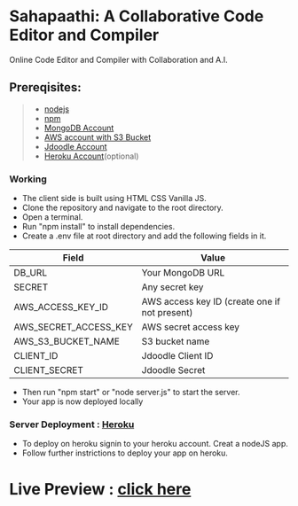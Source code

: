 # Sahapaathi: A Collaborative Code Editor and Compiler
Online Code Editor and Compiler with Collaboration and A.I.
## **Prereqisites:** ##
> * [nodejs](https://www.nodejs.org)
> * [npm](https://www.npmjs.com)
> * [MongoDB Account](https://www.mongodb.com)
> * [AWS account with S3 Bucket](https://aws.amazon.com)
> * [Jdoodle Account](https://www.jdoodle.com)
> * [Heroku Account](https://www.heroku.com)(optional)

### Working
* The client side is built using HTML CSS Vanilla JS. 
* Clone the repository and navigate to the root directory.
* Open a terminal. 
* Run "npm install" to install dependencies.
* Create a .env file at root directory and add the following fields in it.

Field  | Value
------------- | -------------
DB_URL  | Your MongoDB URL
SECRET  | Any secret key
AWS_ACCESS_KEY_ID  | AWS access key ID (create one if not present)
AWS_SECRET_ACCESS_KEY | AWS secret access key
AWS_S3_BUCKET_NAME  | S3 bucket name
CLIENT_ID  | Jdoodle Client ID
CLIENT_SECRET  | Jdoodle Secret

* Then run "npm start" or "node server.js" to start the server. 
* Your app is now deployed locally

### Server Deployment : [Heroku](https://www.heroku.com)
* To deploy on heroku signin to your heroku account. Creat a nodeJS app.
* Follow further instrictions to deploy your app on heroku.

# Live Preview : [click here](https://sahapaathi.live)
